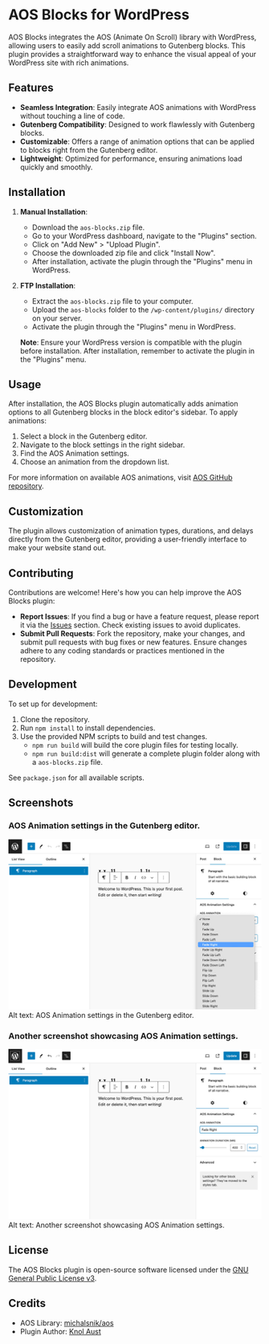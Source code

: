 # AOS Blocks for WordPress

AOS Blocks integrates the AOS (Animate On Scroll) library with WordPress, allowing users to easily add scroll animations to Gutenberg blocks. This plugin provides a straightforward way to enhance the visual appeal of your WordPress site with rich animations.

## Features

- **Seamless Integration**: Easily integrate AOS animations with WordPress without touching a line of code.
- **Gutenberg Compatibility**: Designed to work flawlessly with Gutenberg blocks.
- **Customizable**: Offers a range of animation options that can be applied to blocks right from the Gutenberg editor.
- **Lightweight**: Optimized for performance, ensuring animations load quickly and smoothly.

## Installation

1. **Manual Installation**:
   - Download the `aos-blocks.zip` file.
   - Go to your WordPress dashboard, navigate to the "Plugins" section.
   - Click on "Add New" > "Upload Plugin".
   - Choose the downloaded zip file and click "Install Now".
   - After installation, activate the plugin through the "Plugins" menu in WordPress.

2. **FTP Installation**:
   - Extract the `aos-blocks.zip` file to your computer.
   - Upload the `aos-blocks` folder to the `/wp-content/plugins/` directory on your server.
   - Activate the plugin through the "Plugins" menu in WordPress.
   
   **Note**: Ensure your WordPress version is compatible with the plugin before installation. After installation, remember to activate the plugin in the "Plugins" menu.

## Usage

After installation, the AOS Blocks plugin automatically adds animation options to all Gutenberg blocks in the block editor's sidebar. To apply animations:

1. Select a block in the Gutenberg editor.
2. Navigate to the block settings in the right sidebar.
3. Find the AOS Animation settings.
4. Choose an animation from the dropdown list.

For more information on available AOS animations, visit [AOS GitHub repository](https://github.com/michalsnik/aos).

## Customization

The plugin allows customization of animation types, durations, and delays directly from the Gutenberg editor, providing a user-friendly interface to make your website stand out.

## Contributing

Contributions are welcome! Here's how you can help improve the AOS Blocks plugin:

- **Report Issues**: If you find a bug or have a feature request, please report it via the [Issues](https://github.com/knolaust/aos-blocks/issues) section. Check existing issues to avoid duplicates.
- **Submit Pull Requests**: Fork the repository, make your changes, and submit pull requests with bug fixes or new features. Ensure changes adhere to any coding standards or practices mentioned in the repository.

## Development

To set up for development:

1. Clone the repository.
2. Run `npm install` to install dependencies.
3. Use the provided NPM scripts to build and test changes.
   - `npm run build` will build the core plugin files for testing locally.
   - `npm run build:dist` will generate a complete plugin folder along with a `aos-blocks.zip` file.

See `package.json` for all available scripts.

## Screenshots

### AOS Animation settings in the Gutenberg editor.
   ![AOS Animation settings in the Gutenberg editor](assets/screenshot-1.jpg)
   Alt text: AOS Animation settings in the Gutenberg editor.

### Another screenshot showcasing AOS Animation settings.
   ![Another screenshot showcasing AOS Animation settings](assets/screenshot-2.jpg)
   Alt text: Another screenshot showcasing AOS Animation settings.

## License

The AOS Blocks plugin is open-source software licensed under the [GNU General Public License v3](https://www.gnu.org/licenses/gpl-3.0.html).

## Credits

- AOS Library: [michalsnik/aos](https://github.com/michalsnik/aos)
- Plugin Author: [Knol Aust](https://knolaust.com)
